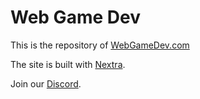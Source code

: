 # Web Game Dev

This is the repository of [WebGameDev.com](https://www.webgamedev.com)

The site is built with [Nextra](https://nextra.site/).

Join our [Discord](https://webgamedev.com/discord).
